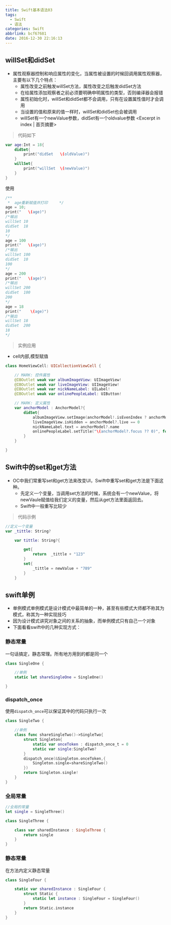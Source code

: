 ```yaml
---
title: Swift基本语法03
tags:
  - Swift
  - 语法
categories: Swift
abbrlink: bcf67681
date: 2016-12-30 22:16:13
---
```


## willSet和didSet

- 属性观察器控制和响应属性的变化，当属性被设置的时候回调用属性观察器，主要有以下几个特点：
  - 属性改变之前触发willSet方法，属性改变之后触发didSet方法
  - 在给属性添加观察者之前必须要明确申明属性的类型，否则编译器会报错
  - 属性初始化时，willSet和didSet都不会调用，只有在设置属性值时才会调用
  - 当设置的值和原来的值一样时，willSet和didSet也会被调用
  - willSet有一个newValue参数，didSet有一个oldvalue参数
<Excerpt in index | 首页摘要>
<!-- more -->

> 代码如下

```swift
var age:Int = 18{
    didSet{
        print("didSet   \(oldValue)")
    }
    willSet{
        print("willSet  \(newValue)")
    }    
}
```

使用

```swift
/**
 *  age重新赋值并打印     */
age = 10;
print("   \(age)")
/*输出
willSet 10
didSet  18
10
*/
age = 100
print("   \(age)")
/*输出
willSet 100
didSet  10
100
*/
age = 200
print("   \(age)")
/*输出
willSet 200
didSet  100
200
*/
age = 18
print("    \(age)")
/*输出
willSet 18
didSet  200
18
*/
```

> 实例应用
 - cell内部,模型赋值

```swift
class HomeViewCell: UICollectionViewCell {

    // MARK: 控件属性
    @IBOutlet weak var albumImageView: UIImageView!
    @IBOutlet weak var liveImageView: UIImageView!
    @IBOutlet weak var nickNameLabel: UILabel!
    @IBOutlet weak var onlinePeopleLabel: UIButton!

    // MARK: 定义属性
    var anchorModel : AnchorModel?{
        didSet{
            albumImageView.setImage(anchorModel!.isEvenIndex ? anchorModel?.pic74 : anchorModel?.pic51, "home_pic_default")
            liveImageView.isHidden = anchorModel?.live == 0
            nickNameLabel.text = anchorModel?.name
            onlinePeopleLabel.setTitle("\(anchorModel?.focus ?? 0)", for: .normal)
        }
    }

}

```

## Swift中的set和get方法
- OC中我们常重写set和get方法来改变UI，Swift中重写set和get方法是下面这种。
  - 先定义一个变量，当调用set方法的时候，系统会有一个newValue，将newVaule赋值给我们定义的变量，然后从get方法里面返回去。
  - Swift中一般重写比较少

> 代码示例

```swift
//定义一个变量
var _tittle: String?

    var tittle: String?{

        get{
            return  _tittle + "123"
        }
        set{
            _tittle = newValue + "789"
        }
    }
```


## swift单例

- 单例模式单例模式是设计模式中最简单的一种，甚至有些模式大师都不称其为模式，称其为一种实现技巧
- 因为设计模式讲究对象之间的关系的抽象，而单例模式只有自己一个对象
- 下面看看swift中的几种实现方式：

### 静态常量

一句话搞定，静态常理。所有地方用到的都是同一个

```swift
class SingleOne {

    //单例
    static let shareSingleOne = SingleOne()

}
```




### dispatch_once

使用`dispatch_once`可以保证其中的代码只执行一次

```swift
class SingleTwo {

    //单例
    class func shareSingleTwo()->SingleTwo{
        struct Singleton{
            static var onceToken : dispatch_once_t = 0
            static var single:SingleTwo?
        }
        dispatch_once(&Singleton.onceToken,{
            Singleton.single=shareSingleTwo()
        })
        return Singleton.single!
    }
}
```


### 全局常量


```swift
//全局的常量
let single = SingleThree()

class SingleThree {

    class var sharedInstance : SingleThree {
        return single
    }
}
```


### 静态常量

在方法内定义静态常量

```swift
class SingleFour {

    static var sharedInstance : SingleFour {
        struct Static {
            static let instance : SingleFour = SingleFour()
        }
        return Static.instance
    }
}
```
